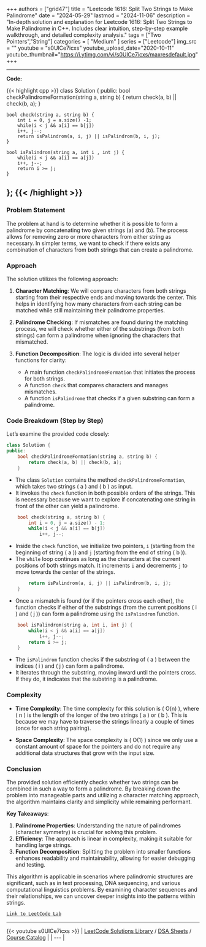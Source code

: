 
+++
authors = ["grid47"]
title = "Leetcode 1616: Split Two Strings to Make Palindrome"
date = "2024-05-29"
lastmod = "2024-11-06"
description = "In-depth solution and explanation for Leetcode 1616: Split Two Strings to Make Palindrome in C++. Includes clear intuition, step-by-step example walkthrough, and detailed complexity analysis."
tags = ["Two Pointers","String"]
categories = [
    "Medium"
]
series = ["Leetcode"]
img_src = ""
youtube = "s0UlCe7icxs"
youtube_upload_date="2020-10-11"
youtube_thumbnail="https://i.ytimg.com/vi/s0UlCe7icxs/maxresdefault.jpg"
+++



---
**Code:**

{{< highlight cpp >}}
class Solution {
public:
    bool checkPalindromeFormation(string a, string b) {
        return check(a, b) || check(b, a);
    }

    bool check(string a, string b) {
        int i = 0, j = a.size() -1;
        while(i < j && a[i] == b[j])
        i++, j--;
        return isPalindrom(a, i, j) || isPalindrom(b, i, j);
    }

    bool isPalindrom(string a, int i , int j) {
        while(i < j && a[i] == a[j])
        i++, j--;
        return i >= j;
    }
};
{{< /highlight >}}
---

### Problem Statement

The problem at hand is to determine whether it is possible to form a palindrome by concatenating two given strings \(a\) and \(b\). The process allows for removing zero or more characters from either string as necessary. In simpler terms, we want to check if there exists any combination of characters from both strings that can create a palindrome.

### Approach

The solution utilizes the following approach:

1. **Character Matching**: We will compare characters from both strings starting from their respective ends and moving towards the center. This helps in identifying how many characters from each string can be matched while still maintaining their palindrome properties.
   
2. **Palindrome Checking**: If mismatches are found during the matching process, we will check whether either of the substrings (from both strings) can form a palindrome when ignoring the characters that mismatched.

3. **Function Decomposition**: The logic is divided into several helper functions for clarity:
   - A main function `checkPalindromeFormation` that initiates the process for both strings.
   - A function `check` that compares characters and manages mismatches.
   - A function `isPalindrome` that checks if a given substring can form a palindrome.

### Code Breakdown (Step by Step)

Let’s examine the provided code closely:

```cpp
class Solution {
public:
    bool checkPalindromeFormation(string a, string b) {
        return check(a, b) || check(b, a);
    }
```
- The class `Solution` contains the method `checkPalindromeFormation`, which takes two strings \( a \) and \( b \) as input.
- It invokes the `check` function in both possible orders of the strings. This is necessary because we want to explore if concatenating one string in front of the other can yield a palindrome.

```cpp
    bool check(string a, string b) {
        int i = 0, j = a.size() - 1;
        while(i < j && a[i] == b[j])
            i++, j--;
```
- Inside the `check` function, we initialize two pointers, `i` (starting from the beginning of string \( a \)) and `j` (starting from the end of string \( b \)).
- The `while` loop continues as long as the characters at the current positions of both strings match. It increments `i` and decrements `j` to move towards the center of the strings.

```cpp
        return isPalindrom(a, i, j) || isPalindrom(b, i, j);
    }
```
- Once a mismatch is found (or if the pointers cross each other), the function checks if either of the substrings (from the current positions \( i \) and \( j \)) can form a palindrome using the `isPalindrom` function.

```cpp
    bool isPalindrom(string a, int i, int j) {
        while(i < j && a[i] == a[j])
            i++, j--;
        return i >= j;
    }
```
- The `isPalindrom` function checks if the substring of \( a \) between the indices \( i \) and \( j \) can form a palindrome.
- It iterates through the substring, moving inward until the pointers cross. If they do, it indicates that the substring is a palindrome.

### Complexity

- **Time Complexity**: The time complexity for this solution is \( O(n) \), where \( n \) is the length of the longer of the two strings \( a \) or \( b \). This is because we may have to traverse the strings linearly a couple of times (once for each string pairing).
  
- **Space Complexity**: The space complexity is \( O(1) \) since we only use a constant amount of space for the pointers and do not require any additional data structures that grow with the input size.

### Conclusion

The provided solution efficiently checks whether two strings can be combined in such a way to form a palindrome. By breaking down the problem into manageable parts and utilizing a character matching approach, the algorithm maintains clarity and simplicity while remaining performant.

**Key Takeaways**:
1. **Palindrome Properties**: Understanding the nature of palindromes (character symmetry) is crucial for solving this problem.
2. **Efficiency**: The approach is linear in complexity, making it suitable for handling large strings.
3. **Function Decomposition**: Splitting the problem into smaller functions enhances readability and maintainability, allowing for easier debugging and testing.

This algorithm is applicable in scenarios where palindromic structures are significant, such as in text processing, DNA sequencing, and various computational linguistics problems. By examining character sequences and their relationships, we can uncover deeper insights into the patterns within strings.

[`Link to LeetCode Lab`](https://leetcode.com/problems/split-two-strings-to-make-palindrome/description/)

---
{{< youtube s0UlCe7icxs >}}
| [LeetCode Solutions Library](https://grid47.xyz/leetcode/) / [DSA Sheets](https://grid47.xyz/sheets/) / [Course Catalog](https://grid47.xyz/courses/) |
| --- |
